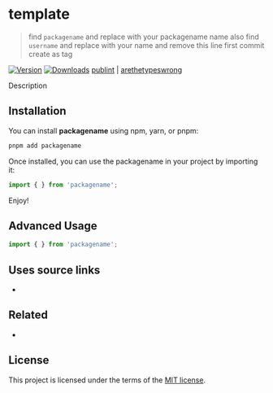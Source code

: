 # template 


> find `packagename` and replace with your packagename name
> also find `username` and replace with your name
>  and remove this line
> first commit create as tag
> 
[![Version](https://img.shields.io/npm/v/packagename)](https://www.npmjs.com/packagename/packagename)
[![Downloads](https://img.shields.io/npm/dt/packagename)](https://www.npmjs.com/packagename/packagename)
[publint](https://publint.dev/packagename) | 
[arethetypeswrong](https://arethetypeswrong.github.io/?p=packagename)


Description

## Installation

You can install **packagename** using npm, yarn, or pnpm:


```bash
pnpm add packagename
```

Once installed, you can use the packagename in your project by importing it:

```ts
import { } from 'packagename';

```

Enjoy!

## Advanced Usage

```ts
import { } from 'packagename';

```


## Uses source links
- 

## Related
- 

## License
This project is licensed under the terms of the [MIT license](LICENSE).
